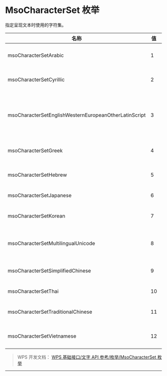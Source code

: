 # MsoCharacterSet 枚举

指定呈现文本时使用的字符集。

| 名称                                                  | 值  | 说明                             |
|-------------------------------------------------------|-----|----------------------------------|
| msoCharacterSetArabic                                 | 1   | 阿拉伯字符集。                   |
| msoCharacterSetCyrillic                               | 2   | 西里尔文字符集。                 |
| msoCharacterSetEnglishWesternEuropeanOtherLatinScript | 3   | 英语、西欧和其他拉丁语种字符集。 |
| msoCharacterSetGreek                                  | 4   | 希腊语字符集。                   |
| msoCharacterSetHebrew                                 | 5   | 希伯来语字符集。                 |
| msoCharacterSetJapanese                               | 6   | 日语字符集。                     |
| msoCharacterSetKorean                                 | 7   | 朝鲜语字符集。                   |
| msoCharacterSetMultilingualUnicode                    | 8   | 多语言 Unicode 字符集。          |
| msoCharacterSetSimplifiedChinese                      | 9   | 简体中文字符集。                 |
| msoCharacterSetThai                                   | 10  | 泰语字符集。                     |
| msoCharacterSetTraditionalChinese                     | 11  | 繁体中文字符集。                 |
| msoCharacterSetVietnamese                             | 12  | 越南语字符集。                   |

> WPS 开发文档： [WPS 基础接口/文字 API 参考/枚举/MsoCharacterSet 枚举](https://qn.cache.wpscdn.cn/encs/doc/office_v19/topics/WPS%20%E5%9F%BA%E7%A1%80%E6%8E%A5%E5%8F%A3/%E6%96%87%E5%AD%97%20API%20%E5%8F%82%E8%80%83/%E6%9E%9A%E4%B8%BE/MsoCharacterSet%20%E6%9E%9A%E4%B8%BE.html)

------------------------------------------------------------------------
